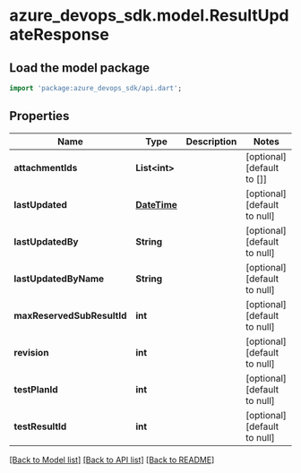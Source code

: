 # azure_devops_sdk.model.ResultUpdateResponse

## Load the model package
```dart
import 'package:azure_devops_sdk/api.dart';
```

## Properties
Name | Type | Description | Notes
------------ | ------------- | ------------- | -------------
**attachmentIds** | **List&lt;int&gt;** |  | [optional] [default to []]
**lastUpdated** | [**DateTime**](DateTime.md) |  | [optional] [default to null]
**lastUpdatedBy** | **String** |  | [optional] [default to null]
**lastUpdatedByName** | **String** |  | [optional] [default to null]
**maxReservedSubResultId** | **int** |  | [optional] [default to null]
**revision** | **int** |  | [optional] [default to null]
**testPlanId** | **int** |  | [optional] [default to null]
**testResultId** | **int** |  | [optional] [default to null]

[[Back to Model list]](../README.md#documentation-for-models) [[Back to API list]](../README.md#documentation-for-api-endpoints) [[Back to README]](../README.md)


